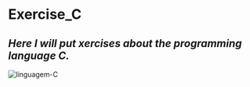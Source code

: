 # Exercise_C
## *Here I will put xercises about the programming language C.*
![linguagem-C](https://user-images.githubusercontent.com/66327190/89482688-cd5db180-d770-11ea-83f9-eb144f478914.png)

